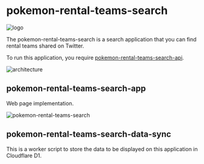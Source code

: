 # pokemon-rental-teams-search
![logo](https://github.com/kuroppe1819/pokemon-rental-teams-search/assets/17245737/2215c42e-1081-4266-832b-4f85acf75c8d)

The pokemon-rental-teams-search is a search application that you can find rental teams shared on Twitter.

To run this application, you require [pokemon-rental-teams-search-api](https://github.com/kuroppe1819/pokemon-rental-teams-search-api).

![architecture](https://user-images.githubusercontent.com/17245737/236692625-a21f30b8-c80a-4ef7-9137-1f3f6be99fb6.jpeg)

## pokemon-rental-teams-search-app

Web page implementation.

![pokemon-rental-teams-search](https://github.com/kuroppe1819/pokemon-rental-teams-search/assets/17245737/f7da2941-c940-4425-949d-bd47a84d3465)

## pokemon-rental-teams-search-data-sync

This is a worker script to store the data to be displayed on this application in Cloudflare D1.
